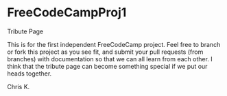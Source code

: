 # FreeCodeCampProj1

Tribute Page

This is for the first independent FreeCodeCamp project.  Feel free to branch or fork this project as you see fit, and submit your pull requests (from branches) with documentation so that we can all learn from each other. I think that the tribute page can become something special if we put our heads together. 

Chris K. 
